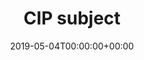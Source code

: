---
title: 'CIP subject'
field: 'cg.subject.cip'
slug: 'cg-subject-cip'
description: 'CIP subject'
required: False
vocabulary: 'cg-subject-cip.txt'
date: '2019-05-04T00:00:00+00:00'
---